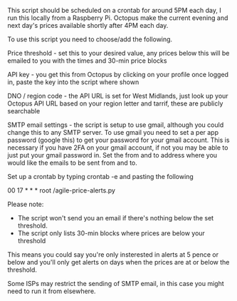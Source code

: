 This script should be scheduled on a crontab for around 5PM each day, I run this locally from a Raspberry Pi. 
Octopus make the current evening and next day's prices available shortly after 4PM each day. 

To use this script you need to choose/add the following. 

Price threshold - set this to your desired value, any prices below this will be emailed to you with the times and 30-min price blocks

API key - you get this from Octopus by clicking on your profile once logged in, paste the key into the script where shown

DNO / region code - the API URL is set for West Midlands, just look up your Octopus API URL based on your region letter and tarrif, these are publicly searchable

SMTP email settings - the script is setup to use gmail, although you could change this to any SMTP server. To use gmail you need to set a per app password (google this) to get your password for your gmail account. 
This is necessary if you have 2FA on your gmail account, if not you may be able to just put your gmail password in. 
Set the from and to address where you would like the emails to be sent from and to. 

Set up a crontab by typing crontab -e and pasting the following

00 17 * * * root <path>/agile-price-alerts.py

Please note: 
* The script won't send you an email if there's nothing below the set threshold.
* The script only lists 30-min blocks where prices are below your threshold

This means you could say you're only insterested in alerts at 5 pence or below and you'll only get alerts on days when the prices are at or below the threshold. 

Some ISPs may restrict the sending of SMTP email, in this case you might need to run it from elsewhere. 
